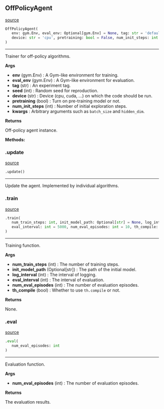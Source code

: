 #


## OffPolicyAgent
[source](https://github.com/RLE-Foundation/rllte/blob/main/rllte/common/prototype/off_policy_agent.py/#L38)
```python 
OffPolicyAgent(
   env: gym.Env, eval_env: Optional[gym.Env] = None, tag: str = 'default', seed: int = 1,
   device: str = 'cpu', pretraining: bool = False, num_init_steps: int = 2000, **kwargs
)
```


---
Trainer for off-policy algorithms.


**Args**

* **env** (gym.Env) : A Gym-like environment for training.
* **eval_env** (gym.Env) : A Gym-like environment for evaluation.
* **tag** (str) : An experiment tag.
* **seed** (int) : Random seed for reproduction.
* **device** (str) : Device (cpu, cuda, ...) on which the code should be run.
* **pretraining** (bool) : Turn on pre-training model or not.
* **num_init_steps** (int) : Number of initial exploration steps.
* **kwargs**  : Arbitrary arguments such as `batch_size` and `hidden_dim`.


**Returns**

Off-policy agent instance.


**Methods:**


### .update
[source](https://github.com/RLE-Foundation/rllte/blob/main/rllte/common/prototype/off_policy_agent.py/#L70)
```python
.update()
```

---
Update the agent. Implemented by individual algorithms.

### .train
[source](https://github.com/RLE-Foundation/rllte/blob/main/rllte/common/prototype/off_policy_agent.py/#L74)
```python
.train(
   num_train_steps: int, init_model_path: Optional[str] = None, log_interval: int = 1,
   eval_interval: int = 5000, num_eval_episodes: int = 10, th_compile: bool = True
)
```

---
Training function.


**Args**

* **num_train_steps** (int) : The number of training steps.
* **init_model_path** (Optional[str]) : The path of the initial model.
* **log_interval** (int) : The interval of logging.
* **eval_interval** (int) : The interval of evaluation.
* **num_eval_episodes** (int) : The number of evaluation episodes.
* **th_compile** (bool) : Whether to use `th.compile` or not.


**Returns**

None.

### .eval
[source](https://github.com/RLE-Foundation/rllte/blob/main/rllte/common/prototype/off_policy_agent.py/#L184)
```python
.eval(
   num_eval_episodes: int
)
```

---
Evaluation function.


**Args**

* **num_eval_episodes** (int) : The number of evaluation episodes.


**Returns**

The evaluation results.
